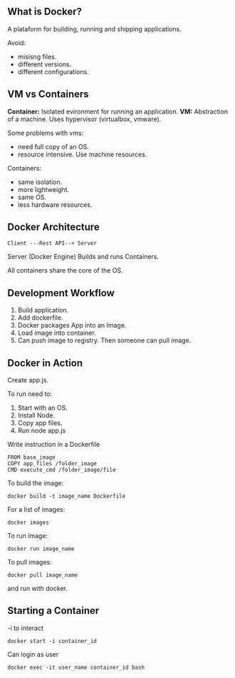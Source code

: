 ## What is Docker?

A plataform for building, running and shipping applications.

Avoid:
- misisng files.
- different versions.
- different configurations.

## VM vs Containers

__Container:__ Isolated evironment for running an application.
__VM:__ Abstraction of a machine. Uses hypervisor (virtualbox, vmware).

Some problems with vms:
- need full copy of an OS.
- resource intensive. Use machine resources.

Containers:
- same isolation.
- more lightweight.
- same OS.
- less hardware resources.


## Docker Architecture 

```
Client ---Rest API--> Server
```

Server (Docker Engine) Builds and runs Containers.

All containers share the core of the OS. 

## Development Workflow  

1. Build application.
2. Add dockerfile.
3. Docker packages App into an Image.
4. Load image into container.
5.  Can push image to registry. Then someone can pull image.

## Docker in Action

Create app.js. 

To run need to:
1. Start with an OS.
2. Install Node.
3. Copy app files.
4. Run node app.js

Write instruction in a Dockerfile

```
FROM base_image
COPY app_files /folder_image
CMD execute_cmd /folder_image/file
```

To build the image:

```
docker build -t image_name Dockerfile
```

For a list of images:

```
docker images
```

To run image:

```
docker run image_name
```

To pull images:

```
docker pull image_name
```

and run with docker.

## Starting a Container

-i to interact

```
docker start -i container_id
```

Can login as user 

```
docker exec -it user_name container_id bash
```